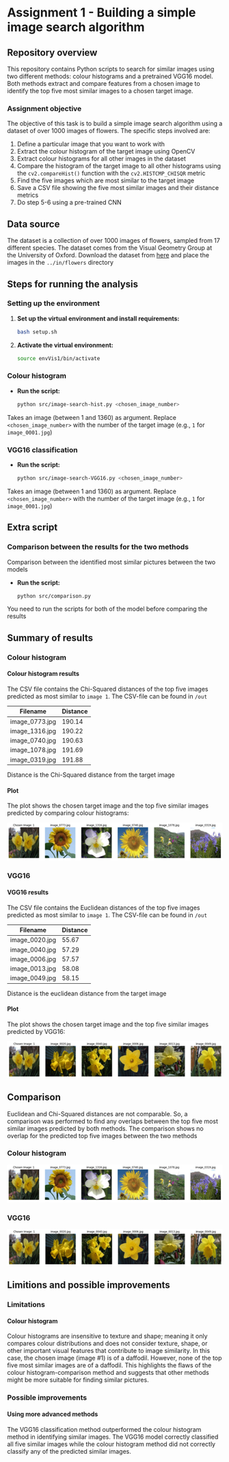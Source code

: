 # Assignment 1 - Building a simple image search algorithm

## Repository overview
This repository contains Python scripts to search for similar images using two different methods: colour histograms and a pretrained VGG16 model. Both methods extract and compare features from a chosen image to identify the top five most similar images to a chosen target image.

### Assignment objective
The objective of this task is to build a simple image search algorithm using a dataset of over 1000 images of flowers. The specific steps involved are:
1. Define a particular image that you want to work with
2. Extract the colour histogram of the target image using OpenCV
3. Extract colour histograms for all other images in the dataset
4. Compare the histogram of the target image to all other histograms using the `cv2.compareHist()` function with the `cv2.HISTCMP_CHISQR` metric
5. Find the five images which are most similar to the target image
6. Save a CSV file showing the five most similar images and their distance metrics
7. Do step 5-6 using a pre-trained CNN

## Data source
The dataset is a collection of over 1000 images of flowers, sampled from 17 different species. The dataset comes from the Visual Geometry Group at the University of Oxford. Download the dataset from [here](http://www.robots.ox.ac.uk/~vgg/data/flowers/17/) and place the images in the `../in/flowers` directory

## Steps for running the analysis

### Setting up the environment
1. **Set up the virtual environment and install requirements:**
    ```bash
    bash setup.sh
    ```
2. **Activate the virtual environment:**
    ```bash
    source envVis1/bin/activate
    ```

### Colour histogram

- **Run the script:**
    ```bash
    python src/image-search-hist.py <chosen_image_number>
    ```
Takes an image (between 1 and 1360) as argument. Replace `<chosen_image_number>` with the number of the target image (e.g., `1` for `image_0001.jpg`)

### VGG16 classification

- **Run the script:**
    ```bash
    python src/image-search-VGG16.py <chosen_image_number>
    ```
Takes an image (between 1 and 1360) as argument. Replace `<chosen_image_number>` with the number of the target image (e.g., `1` for `image_0001.jpg`)

## Extra script

### Comparison between the results for the two methods
Comparison between the identified most similar pictures between the two models

- **Run the script:**
    ```bash
    python src/comparison.py
    ```
You need to run the scripts for both of the model before comparing the results

## Summary of results

### Colour histogram

#### Colour histogram results
The CSV file contains the Chi-Squared distances of the top five images predicted as most similar to `image 1`. The CSV-file can be found in `/out`

| Filename | Distance  |
|----------|-----------|
| image_0773.jpg | 190.14    |
| image_1316.jpg | 190.22    |
| image_0740.jpg | 190.63    |
| image_1078.jpg | 191.69    |
| image_0319.jpg | 191.88    |

Distance is the Chi-Squared distance from the target image

#### Plot
The plot shows the chosen target image and the top five similar images predicted by comparing colour histograms:


![Colour Histogram Results](https://github.com/BayesianBoi/cds-visual/blob/main/assignments/assignment%201/out/hist_plot_0001.png)

### VGG16

#### VGG16 results
The CSV file contains the Euclidean distances of the top five images predicted as most similar to `image 1`. The CSV-file can be found in `/out`

| Filename       | Distance  |
|----------------|-----------|
| image_0020.jpg | 55.67     |
| image_0040.jpg | 57.29     |
| image_0006.jpg | 57.57     |
| image_0013.jpg | 58.08     |
| image_0049.jpg | 58.15     |

Distance is the euclidean distance from the target image

#### Plot
The plot shows the chosen target image and the top five similar images predicted by VGG16:


![VGG16 Results](https://github.com/BayesianBoi/cds-visual/blob/main/assignments/assignment%201/out/vgg16_plot_0001.png)

## Comparison
Euclidean and Chi-Squared distances are not comparable. So, a comparison was performed to find any overlaps between the top five most similar images predicted by both methods. The comparison shows no overlap for the predicted top five images between the two methods

### Colour histogram
![Colour Histogram Plot](https://github.com/BayesianBoi/cds-visual/blob/main/assignments/assignment%201/out/hist_plot_0001.png)


### VGG16
![VGG16 Plot](https://github.com/BayesianBoi/cds-visual/blob/main/assignments/assignment%201/out/vgg16_plot_0001.png)

## Limitions and possible improvements
### Limitations
#### Colour histogram
Colour histograms are insensitive to texture and shape; meaning it only compares colour distributions and does not consider texture, shape, or other important visual features that contribute to image similarity. In this case, the chosen image (image #1) is of a daffodil. However, none of the top five most similar images are of a daffodil. This highlights the flaws of the colour histogram-comparison method and suggests that other methods might be more suitable for finding similar pictures.

### Possible improvements
#### Using more advanced methods
The VGG16 classification method outperformed the colour histogram method in identifying similar images. The VGG16 model correctly classified all five similar images while the colour histogram method did not correctly classify any of the predicted similar images.

